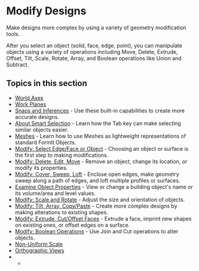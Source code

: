 # Modify Designs

Make designs more complex by using a variety of geometry modification tools.

After you select an object \(solid, face, edge, point\), you can manipulate objects using a variety of operations including Move, Delete, Extrude, Offset, Tilt, Scale, Rotate, Array, and Boolean operations like Union and Subtract.

## Topics in this section

* [World Axes](https://github.com/formit3d/autodesk-formit-360-web-help/tree/b94092a615fd6c673021a2b2f7cc67dcd4ba45ce/Modify%20Designs/World%20Axes.md)
* [Work Planes](https://github.com/formit3d/autodesk-formit-360-web-help/tree/b94092a615fd6c673021a2b2f7cc67dcd4ba45ce/Modify%20Designs/Work%20Planes.md)
* [ Snaps and Inferences](https://github.com/formit3d/autodesk-formit-360-web-help/tree/b94092a615fd6c673021a2b2f7cc67dcd4ba45ce/Modify%20Designs/Snaps%20and%20Inferences.md) - Use these built-in capabilities to create more accurate designs.
* [About Smart Selection](https://github.com/formit3d/autodesk-formit-360-web-help/tree/b94092a615fd6c673021a2b2f7cc67dcd4ba45ce/Modify%20Designs/About%20Smart%20Selection.md) - Learn how the Tab key can make selecting similar objects easier.
* [Meshes](https://web.help.formit.autodesk.com/modify-designs/meshes) - Learn how to use Meshes as lightweight representations of standard FormIt Objects.
* [Modify: Select Edge/Face or Object](https://github.com/formit3d/autodesk-formit-360-web-help/tree/b94092a615fd6c673021a2b2f7cc67dcd4ba45ce/Modify%20Designs/Modify%20Select%20Edge-Face%20or%20Object.md) - Choosing an object or surface is the first step to making modifications.
* [Modify: Delete, Edit, Move](https://github.com/formit3d/autodesk-formit-360-web-help/tree/b94092a615fd6c673021a2b2f7cc67dcd4ba45ce/Modify%20Designs/Modify%20Delete,%20Edit,%20Move.md) - Remove an object, change its location, or modify its properties.
* [Modify: Cover, Sweep, Loft](https://github.com/formit3d/autodesk-formit-360-web-help/tree/b94092a615fd6c673021a2b2f7cc67dcd4ba45ce/Modify%20Designs/Modify%20Cover,%20Sweep,%20Loft.md) - Enclose open edges, make geometry sweep along a path of edges, and loft multiple profiles or surfaces.
* [Examine Object Properties](https://github.com/formit3d/autodesk-formit-360-web-help/tree/b94092a615fd6c673021a2b2f7cc67dcd4ba45ce/Modify%20Designs/Examine%20Object%20Properties.md) - View or change a building object's name or its volume/area and level values.
* [Modify: Scale and Rotate](https://github.com/formit3d/autodesk-formit-360-web-help/tree/b94092a615fd6c673021a2b2f7cc67dcd4ba45ce/Modify%20Designs/Modify%20Scale%20and%20Rotate.md) - Adjust the size and orientation of objects.
* [ Modify: Tilt, Array, Copy/Paste](https://github.com/formit3d/autodesk-formit-360-web-help/tree/b94092a615fd6c673021a2b2f7cc67dcd4ba45ce/Modify%20Designs/Modify%20Tilt,%20Array,%20Copy-Paste.md) - Create more complex designs by making alterations to existing shapes.
* [Modify: Extrude, Cut/Offset Faces](https://github.com/formit3d/autodesk-formit-360-web-help/tree/b94092a615fd6c673021a2b2f7cc67dcd4ba45ce/Modify%20Designs/Modify%20Extrude,%20Cut-Offset%20Faces.md) - Extrude a face, imprint new shapes on existing ones, or offset edges on a surface.
* [Modify: Boolean Operations](https://github.com/formit3d/autodesk-formit-360-web-help/tree/b94092a615fd6c673021a2b2f7cc67dcd4ba45ce/Modify%20Designs/Modify%20Boolean%20Operations.md) - Use Join and Cut operations to alter objects.
* [Non-Uniform Scale](https://web.help.formit.autodesk.com/modify-designs/non-uniform-scale)
* [Orthographic Views](https://web.help.formit.autodesk.com/modify-designs/orthographic-views)
* * 
